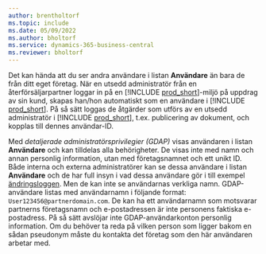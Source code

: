 ```yaml
---
author: brentholtorf
ms.topic: include
ms.date: 05/09/2022
ms.author: bholtorf
ms.service: dynamics-365-business-central
ms.reviewer: bholtorf
---
```

Det kan hända att du ser andra användare i listan **Användare** än bara de från ditt eget företag. När en utsedd administratör från en återförsäljarpartner loggar in på en [!INCLUDE [prod_short](prod_short.md)]-miljö på uppdrag av sin kund, skapas han/hon automatiskt som en användare i [!INCLUDE [prod_short](prod_short.md)]. På så sätt loggas de åtgärder som utförs av en utsedd administratör i [!INCLUDE [prod_short](prod_short.md)], t.ex. publicering av dokument, och kopplas till dennes användar-ID.  

Med *detaljerade administratörsprivilegier (GDAP)* visas användaren i listan **Användare** och kan tilldelas alla behörigheter. De visas inte med namn och annan personlig information, utan med företagsnamnet och ett unikt ID. Både interna och externa administratörer kan se dessa användare i listan **Användare** och de har full insyn i vad dessa användare gör i till exempel [ändringsloggen](../across-log-changes.md). Men de kan inte se användarnas verkliga namn. GDAP-användare listas med användarnamn i följande format: `User123456@partnerdomain.com`. De kan ha ett användarnamn som motsvarar partnerns företagsnamn och e-postadressen är inte personens faktiska e-postadress. På så sätt avslöjar inte GDAP-användarkonton personlig information. Om du behöver ta reda på vilken person som ligger bakom en sådan pseudonym måste du kontakta det företag som den här användaren arbetar med.  
